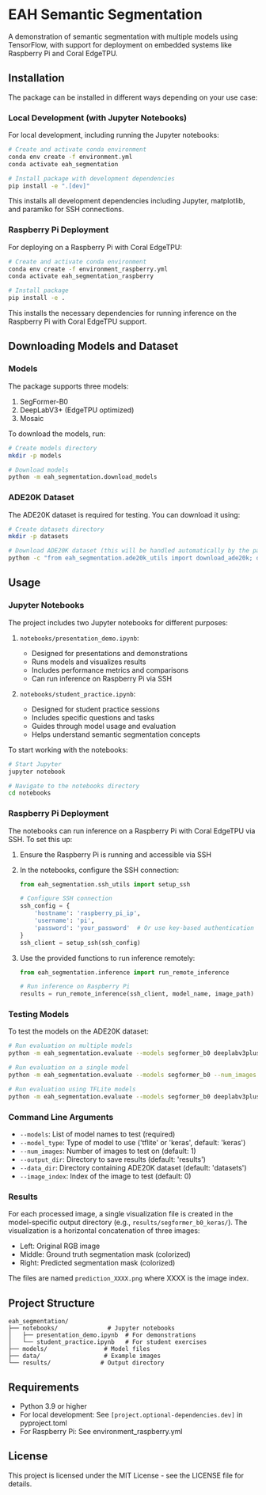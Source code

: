 # EAH Semantic Segmentation

A demonstration of semantic segmentation with multiple models using TensorFlow, with support for deployment on embedded systems like Raspberry Pi and Coral EdgeTPU.

## Installation

The package can be installed in different ways depending on your use case:

### Local Development (with Jupyter Notebooks)

For local development, including running the Jupyter notebooks:

```bash
# Create and activate conda environment
conda env create -f environment.yml
conda activate eah_segmentation

# Install package with development dependencies
pip install -e ".[dev]"
```

This installs all development dependencies including Jupyter, matplotlib, and paramiko for SSH connections.

### Raspberry Pi Deployment

For deploying on a Raspberry Pi with Coral EdgeTPU:

```bash
# Create and activate conda environment
conda env create -f environment_raspberry.yml
conda activate eah_segmentation_raspberry

# Install package
pip install -e .
```

This installs the necessary dependencies for running inference on the Raspberry Pi with Coral EdgeTPU support.

## Downloading Models and Dataset

### Models
The package supports three models:
1. SegFormer-B0
2. DeepLabV3+ (EdgeTPU optimized)
3. Mosaic

To download the models, run:
```bash
# Create models directory
mkdir -p models

# Download models
python -m eah_segmentation.download_models
```

### ADE20K Dataset
The ADE20K dataset is required for testing. You can download it using:
```bash
# Create datasets directory
mkdir -p datasets

# Download ADE20K dataset (this will be handled automatically by the package)
python -c "from eah_segmentation.ade20k_utils import download_ade20k; download_ade20k()"
```

## Usage

### Jupyter Notebooks

The project includes two Jupyter notebooks for different purposes:

1. `notebooks/presentation_demo.ipynb`:
   - Designed for presentations and demonstrations
   - Runs models and visualizes results
   - Includes performance metrics and comparisons
   - Can run inference on Raspberry Pi via SSH

2. `notebooks/student_practice.ipynb`:
   - Designed for student practice sessions
   - Includes specific questions and tasks
   - Guides through model usage and evaluation
   - Helps understand semantic segmentation concepts

To start working with the notebooks:
```bash
# Start Jupyter
jupyter notebook

# Navigate to the notebooks directory
cd notebooks
```

### Raspberry Pi Deployment

The notebooks can run inference on a Raspberry Pi with Coral EdgeTPU via SSH. To set this up:

1. Ensure the Raspberry Pi is running and accessible via SSH
2. In the notebooks, configure the SSH connection:
   ```python
   from eah_segmentation.ssh_utils import setup_ssh
   
   # Configure SSH connection
   ssh_config = {
       'hostname': 'raspberry_pi_ip',
       'username': 'pi',
       'password': 'your_password'  # Or use key-based authentication
   }
   ssh_client = setup_ssh(ssh_config)
   ```

3. Use the provided functions to run inference remotely:
   ```python
   from eah_segmentation.inference import run_remote_inference
   
   # Run inference on Raspberry Pi
   results = run_remote_inference(ssh_client, model_name, image_path)
   ```

### Testing Models
To test the models on the ADE20K dataset:

```bash
# Run evaluation on multiple models
python -m eah_segmentation.evaluate --models segformer_b0 deeplabv3plus_edgetpu mosaic --num_images 5

# Run evaluation on a single model
python -m eah_segmentation.evaluate --models segformer_b0 --num_images 1

# Run evaluation using TFLite models
python -m eah_segmentation.evaluate --models segformer_b0 deeplabv3plus_edgetpu mosaic --model_type tflite --num_images 5
```

### Command Line Arguments
- `--models`: List of model names to test (required)
- `--model_type`: Type of model to use ('tflite' or 'keras', default: 'keras')
- `--num_images`: Number of images to test on (default: 1)
- `--output_dir`: Directory to save results (default: 'results')
- `--data_dir`: Directory containing ADE20K dataset (default: 'datasets')
- `--image_index`: Index of the image to test (default: 0)

### Results
For each processed image, a single visualization file is created in the model-specific output directory (e.g., `results/segformer_b0_keras/`). The visualization is a horizontal concatenation of three images:
- Left: Original RGB image
- Middle: Ground truth segmentation mask (colorized)
- Right: Predicted segmentation mask (colorized)

The files are named `prediction_XXXX.png` where XXXX is the image index.

## Project Structure

```
eah_segmentation/
├── notebooks/              # Jupyter notebooks
│   ├── presentation_demo.ipynb  # For demonstrations
│   └── student_practice.ipynb   # For student exercises
├── models/                # Model files
├── data/                  # Example images
└── results/              # Output directory
```

## Requirements

- Python 3.9 or higher
- For local development: See `[project.optional-dependencies.dev]` in pyproject.toml
- For Raspberry Pi: See environment_raspberry.yml

## License

This project is licensed under the MIT License - see the LICENSE file for details.
